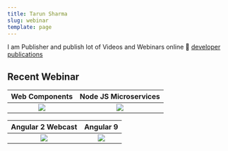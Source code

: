 ```yaml
---
title: Tarun Sharma
slug: webinar
template: page
---
```


I am Publisher and publish lot of Videos and Webinars online 🎉 [developer publications](/publications)

## Recent Webinar 


Web Components            |  Node JS Microservices
:-------------------------:|:-------------------------:
[![](http://img.youtube.com/vi/cwxvKuwGYNY/0.jpg)](http://www.youtube.com/watch?v=cwxvKuwGYNY "Componnets")   |  [![](http://img.youtube.com/vi/V2i7eettCYo/0.jpg)](http://www.youtube.com/watch?v=V2i7eettCYo "Microservices")



Angular 2 Webcast           |  Angular 9 
:-------------------------:|:-------------------------:
[![](http://img.youtube.com/vi/AV490ZawnX4/0.jpg)](http://www.youtube.com/watch?v=AV490ZawnX4 "Microservices")   |  [![](http://img.youtube.com/vi/AV490ZawnX4/0.jpg)](http://www.youtube.com/watch?v=AV490ZawnX4 "Microservices") 



